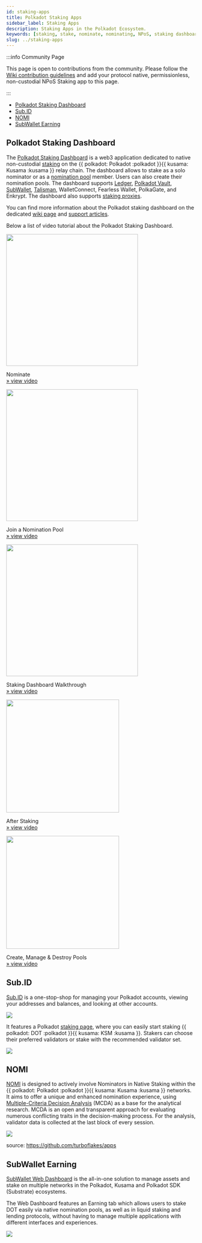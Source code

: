 ```yaml
---
id: staking-apps
title: Polkadot Staking Apps
sidebar_label: Staking Apps
description: Staking Apps in the Polkadot Ecosystem.
keywords: [staking, stake, nominate, nominating, NPoS, staking dashboard]
slug: ../staking-apps
---
```


:::info Community Page

This page is open to contributions from the community. Please follow the
[Wiki contribution guidelines](https://github.com/w3f/polkadot-wiki#contributing-to-documentation)
and add your protocol native, permissionless, non-custodial NPoS Staking app to this page.

:::

- [Polkadot Staking Dashboard](#polkadot-staking-dashboard)
- [Sub.ID](#subid)
- [NOMI](#nomi)
- [SubWallet Earning](#subwallet-earning)

## Polkadot Staking Dashboard

The [Polkadot Staking Dashboard](https://staking.polkadot.network/#/overview) is a web3 application
dedicated to native non-custodial [staking](../learn/learn-staking.md) on the
{{ polkadot: Polkadot :polkadot }}{{ kusama: Kusama :kusama }} relay chain. The dashboard allows to
stake as a solo nominator or as a [nomination pool](../learn/learn-nomination-pools.md) member.
Users can also create their nomination pools. The dashboard supports [Ledger](../general/ledger.md),
[Polkadot Vault](../general/polkadot-vault.md),
[SubWallet](../general/wallets-and-extensions.md#subwallet),
[Talisman](../general/wallets-and-extensions.md#talisman), WalletConnect, Fearless Wallet,
PolkaGate, and Enkrypt. The dashboard also supports
[staking proxies](../learn/learn-proxies.md#staking-proxy).

You can find more information about the Polkadot staking dashboard on the dedicated
[wiki page](./staking-dashboard.md) and
[support articles](https://support.polkadot.network/support/solutions/folders/65000157523).

Below a list of video tutorial about the Polkadot Staking Dashboard.

<div className="row">
  <div className="col text--center">
    <a href="https://youtu.be/F59N3YKYCRs?feature=shared">
      <img src="https://img.youtube.com/vi/F59N3YKYCRs/0.jpg" width="350" style={{ borderRadius: 10, border: '1px solid slategrey' }} />
    </a>
    <p>
      Nominate
      <br />
      <a href="https://youtu.be/F59N3YKYCRs?feature=shared">» view video</a>
    </p>
  </div>
  <div className="col text--center">
    <a href="https://youtu.be/dDIG7QAApig?feature=shared">
      <img src="https://img.youtube.com/vi/dDIG7QAApig/0.jpg" width="350" style={{ borderRadius: 10, border: '1px solid slategrey' }} />
    </a>
    <p>
      Join a Nomination Pool
      <br />
      <a href="https://youtu.be/dDIG7QAApig?feature=shared">» view video</a>
    </p>
  </div>
  <div className="col text--center">
    <a href="https://youtu.be/hvXLc4H7rA4?feature=shared">
      <img src="https://img.youtube.com/vi/hvXLc4H7rA4/0.jpg" width="350" style={{ borderRadius: 10, border: '1px solid slategrey' }} />
    </a>
    <p>
      Staking Dashboard Walkthrough
      <br />
      <a href="https://youtu.be/hvXLc4H7rA4?feature=shared">» view video</a>
    </p>
  </div>
</div>

<div className="row">
  <div className="col text--center">
    <a href="https://youtu.be/58pIe8tt2o4?feature=shared">
      <img src="https://img.youtube.com/vi/58pIe8tt2o4/0.jpg" width="300" style={{ borderRadius: 10, border: '1px solid slategrey' }} />
    </a>
    <p>
      After Staking
      <br />
      <a href="https://youtu.be/58pIe8tt2o4?feature=shared">» view video</a>
    </p>
  </div>
  <div className="col text--center">
    <a href="https://youtu.be/aTFWhwy_Mxg?feature=shared">
      <img src="https://img.youtube.com/vi/aTFWhwy_Mxg/0.jpg" width="300" style={{ borderRadius: 10, border: '1px solid slategrey' }} />
    </a>
    <p>
      Create, Manage & Destroy Pools
      <br />
      <a href="https://youtu.be/aTFWhwy_Mxg?feature=shared">» view video</a>
    </p>
  </div>
</div>

## Sub.ID

[Sub.ID](https://sub.id/) is a one-stop-shop for managing your Polkadot accounts, viewing your
addresses and balances, and looking at other accounts.

[![](https://cdn.discordapp.com/attachments/893485384154095640/1166807359411204228/image.png?ex=654bd508&is=65396008&hm=ddf3dc26f525d0021df4d8879f19973b81040514bfb10423e748d397c7a66329&)](https://sub.id/)

It features a Polkadot [staking page](https://sub.id/validator/polkadot), where you can easily start
staking {{ polkadot: DOT :polkadot }}{{ kusama: KSM :kusama }}. Stakers can choose their preferred
validators or stake with the recommended validator set.

[![](https://cdn.discordapp.com/attachments/893485384154095640/1166807508837474394/image.png?ex=654bd52c&is=6539602c&hm=f78e346cfd364529b1b03d5207a8ad0cd100fc5093ee832eece397e788200cf0&)](https://sub.id/validator/polkadot)

## NOMI

[NOMI](https://apps.turboflakes.io/?app=nomi) is designed to actively involve Nominators in Native
Staking within the {{ polkadot: Polkadot :polkadot }}{{ kusama: Kusama :kusama }} networks. It aims
to offer a unique and enhanced nomination experience, using
[Multiple-Criteria Decision Analysis](https://en.wikipedia.org/wiki/Multiple-criteria_decision_analysis)
(MCDA) as a base for the analytical research. MCDA is an open and transparent approach for
evaluating numerous conflicting traits in the decision-making process. For the analysis, validator
data is collected at the last block of every session.

[![](https://github.com/turboflakes/apps/blob/main/src/assets/nomi_dashboard.webp?raw=true)](https://turboflakes.io/)

source: https://github.com/turboflakes/apps

## SubWallet Earning

[SubWallet Web Dashboard](https://web.subwallet.app/) is the all-in-one solution to manage assets
and stake on multiple networks in the Polkadot, Kusama and Polkadot SDK (Substrate) ecosystems.

The Web Dashboard features an Earning tab which allows users to stake DOT easily via native
nomination pools, as well as in liquid staking and lending protocols, without having to manage
multiple applications with different interfaces and experiences.

[![](https://cdn.discordapp.com/attachments/865823369092661279/1181493922166493214/earning_tab.gif?ex=658142f6&is=656ecdf6&hm=b02716903c18d046896c59eb1c5935518f75cf9f52845c1636609ccaf43c57cd&)](https://web.subwallet.app/)
